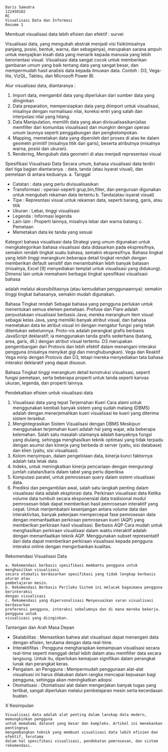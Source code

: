 ```
Daris Samudra
122450102
RC
Visualisasi Data dan Informasi
Resume 1
```
Membuat visualisasi data lebih efisien dan efektif : survei

Visualisasi data, yang mengubah abstrak menjadi visi fisik(misalnya panjang, posisi, bentuk,
warna, dan sebagainya), merupakan sarana ampuh untuk menyajikan kisah data yang menarik
kepada manusia yang lebih berorientasi visual. Visualisasi data sangat cocok untuk memberikan
gambaran umum yang baik tentang data yang sangat besar, dan mempermudah hasil analisis data
kepada ilmuwan data. Contoh : D3, Vega-lite, VizQL, Tableu, dan Microsoft Power BI.

Alur visualisasi data, diantaranya :

1. Import data, mengambil data yang diperlukan dari sumber data yang diinginkan
2. Data preparation, mempersiapkan data yang diimport untuk visualisasi, misalnya dengan
    normalisasi nilai, koreksi entri yang salah dan interpolasi nilai yang hilang.
3. Data Manipulation, memilih data yang akan divisualisasikan(alias memfilter dari
    komunitas visualisasi) dan mungkin dengan operasi umum launnya seperti penggabungan
    dan pengkelompokan.
4. Mapping, memetakan data yang diperoleh dari proses di atas ke dalam geometri primitif
    (misalnya titik dan garis), beserta atributnya (misalnya warna, posisi dan ukuran).
5. Rendering, Mengubah data geometri di atas menjadi representasi visual

Spesifikasi Visualisasi Data
Secara umum, bahasa visualisasi data terdiri dari tiga bagian diantaranya. : data, tanda (atau
isyarat visual), dan pemetaan di antara keduanya.
a. Tanggal

- Catatan : data yang perlu divisualisasikan
- Transformasi : operasi-seperti grup,bin,filter, dan penguruan digunakan untuk
    mengubah rekaman data tertentu
b. Tanda(atau isyarat visual)
- Tipe : Represntasi visual untuk rekaman data, seperti barang, garis, atau titik
- Ukuran : Lebar, tinggi visualisasi
- Legenda : Informasi legenda
- Lain-lain : Properti lainnya, misalnya lebar dan warna batang
c. Pemetaan
- Memetakan data ke tanda yang sesuai

Kategori bahasa visualisasi data
Strategi yang umum digunakan untuk mengkategorikan bahasa visualisasi data didasarkan pada
ekspresifnya, semakin rendah tingkat suatu bahasa, semakin ekspresifnya. Bahasa tingkat yang
lebih tinggi merangkum beberapa detail tingkat rendah dengan memberikan default sensitif dan
menambahkan lebih banyak batasan (misalnya, Excel [9] menyediakan templat untuk visualisasi
yang didukung). Dimensi lain untuk memahami berbagai tingkat spesifikasi visualisasi bahasa


adalah melalui aksesibilitasnya (atau kemudahan penggunaannya): semakin tinggi tingkat
bahasanya, semakin mudah digunakan.

Bahasa Tingkat rendah
Sebagai bahasa yang pengguna perlukan untuk menentukan semua elemen pemetaan. Prefuse
dan Flare adalah perpustakaan visualisasi berbasis Java; mereka merangkum item visual sebagai
kelas Java, yang memiliki banyak atribut visual, dan bahasa memetakan data ke atribut visual ini
dengan mengatur fungsi yang telah ditentukan sebelumnya. Proto-vis adalah perangkat grafis
berbasis JavaScript deklaratif; ia menggunakan tanda grafis sederhana (batang, area, garis, dll.)
dengan atribut visual tertentu. D3 merupakan pengembangan dari Protovis dan lebih efektif
dalam menangani interaksi pengguna (misalnya menyikat gigi dan menghubungkan). Vega dan
Reaktif Vega mirip dengan Protovis dan D3, tetapi mereka menyediakan tata bahasa interaksi
deklaratif yang dapat disusun.

Bahasa Tingkat tinggi
merangkum detail konstruksi visualisasi, seperti fungsi pemetaan, serta beberapa properti untuk
tanda seperti kanvas ukuran, legenda, dan properti lainnya.

Pendekatkan efisien untuk visualisasi data

1. Visualisasi data yang tepat
    Terjemahan Kueri Cara alami untuk menggunakan kembali banyak sistem yang sudah
    matang (DBMS) adalah dengan menerjemahkan kueri visualisasi ke kueri yang diterima
    sistem tersebut.
2. Mengintegrasikan Sistem Visualisasi dengan DBMS
    Meskipun menggunakan terjemahan kueri adalah hal yang wajar, ada beberapa
    kelemahan. Salah satu masalah utamanya adalah banyaknya fungsi yang diulang,
    sehingga menghasilkan teknik optimasi yang tidak terpadu dengan asumsi dan kinerja
    yang berbeda di server (yaitu, sisi database) dan klien (yaitu, sisi visualisasi).
3. Kolom menyimpan, dalam pengelolaan data, kinerja kunci faktornya adalah tata letak
    data.
4. Indeks, untuk meningkatkan kinerja pencariaan dengan mengurangi jumlah catatan/baris
    dalam tabel yang perlu diperiksa
5. Komputasi paralel, untuk pemrosesan query dalam sistem visualisasi data.
6. Prediksi dan pengambilan awal, salah satu langkah penting dalam visualisasi data adalah
    eksplorasi data.
Perkiraan visualisasi data
Ketika volume data tumbuh secara eksponensial data tradisional modul pemrosesan tidak dapat
memberikan hasil pemrosesan interaktif yang cepat. Untuk menjembatani kesenjangan antara
volume data dan interaktivitas, banyak pekerjaan mempercepat fase pemrosesan data dengan
memanfaatkan perkiraan pemrosesan kueri (AQP) yang memberikan perkiraan hasil visualisasi.
Berbasis AQP Cara mudah untuk menghasilkan perkiraan visualisasi dalam waktu interaktif
adalah dengan memanfaatkan teknik AQP. Menggunakan subset representatif dari data dapat
memberikan perkiraan visualisasi kepada pengguna interaksi online dengan mengorbankan
kualitas.

Rekomendasi Visualisasi Data


```
a. Rekomendasi berbasis spesifikasi membantu pengguna untuk menghasilkan visualisasi
secara otomatis berdasarkan spesifikasi yang tidak lengkap berbasis aturan atau
pembelajaran mesin.
b. Rekomendasi Berbasis Perilaku Sistem ini melacak bagaimana pengguna berinteraksi
dengan visualisasi
c. Rekomendasi yang dipersonalisasi Menyesuaikan saran visualisasi berdasarkan
preferensi pengguna, interaksi sebelumnya dan di mana mereka bekerja. pengguna untuk
visualisasi yang diinginkan.
```
Tantangan dan Arah Masa Depan

- Skalabilitas : Memastikan bahwa alat visualisasi dapat menangani data dengan efisien,
    terutama dengan data real-time.
- Interaktifitas : Pengguna mengharapkan kemampuan visualisasi secara real-time seperti
    menggali detail lebih dalam atau memfilter data secara langsung. Untuk itu, diperlukan
    kemajuan signifikan dalam perangkat lunak dan perangkat keras.
- Pengalam. an Pengguna : Mempermudah penggunaan alat-alat visualisasi ini harus
    dilakukan dalam rangka mencapai kepuasan bagi pengguna, sehingga akan meningkatkan
    adopsi
- Otomatisasi : Otomatisasi alat dalam mengerjakan banyak tugas yang terlibat, sangat
    diperlukan melalui pembelajaran mesin serta kecerdasan buatan.

X`Kesimpulan

```
Visualisasi data adalah alat penting dalam lanskap data modern, memungkinkan pengguna
untuk memahami dataset yang besar dan kompleks. Artikel ini menekankan pentingnya
mengembangkan teknik yang membuat visualisasi data lebih efisien dan efektif, terutama
dalam hal spesifikasi visualisasi, pendekatan pemrosesan, dan sistem rekomendasi.
```
